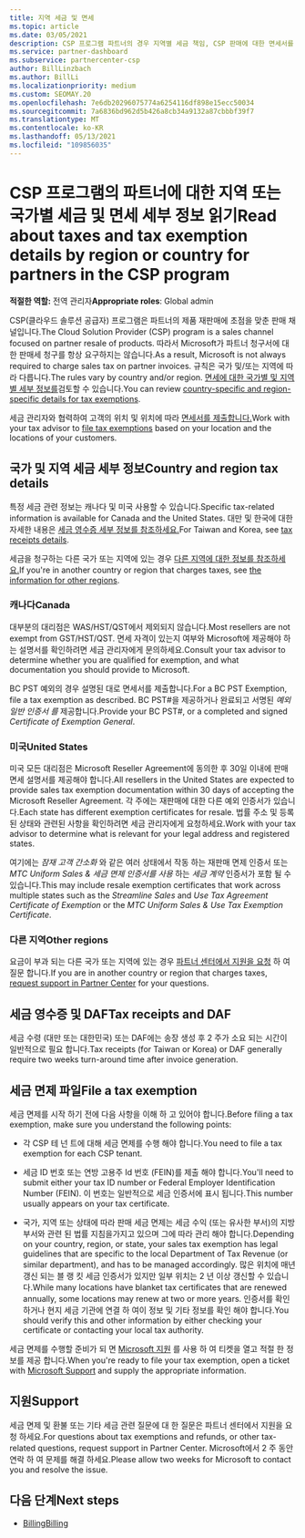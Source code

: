 ```yaml
---
title: 지역 세금 및 면세
ms.topic: article
ms.date: 03/05/2021
description: CSP 프로그램 파트너의 경우 지역별 세금 책임, CSP 판매에 대한 면세서를 제출하는 방법 및 세금 질문에 대한 지원을 받는 방법에 대해 알아봅니다.
ms.service: partner-dashboard
ms.subservice: partnercenter-csp
author: BillLinzbach
ms.author: BillLi
ms.localizationpriority: medium
ms.custom: SEOMAY.20
ms.openlocfilehash: 7e6db20296075774a6254116df898e15ecc50034
ms.sourcegitcommit: 7a6836bd962d5b426a8cb34a9132a87cbbbf39f7
ms.translationtype: MT
ms.contentlocale: ko-KR
ms.lasthandoff: 05/13/2021
ms.locfileid: "109856035"
---
```

# <a name="read-about-taxes-and-tax-exemption-details-by-region-or-country-for-partners-in-the-csp-program"></a><span data-ttu-id="be24f-103">CSP 프로그램의 파트너에 대한 지역 또는 국가별 세금 및 면세 세부 정보 읽기</span><span class="sxs-lookup"><span data-stu-id="be24f-103">Read about taxes and tax exemption details by region or country for partners in the CSP program</span></span>

<span data-ttu-id="be24f-104">**적절한 역할:** 전역 관리자</span><span class="sxs-lookup"><span data-stu-id="be24f-104">**Appropriate roles**: Global admin</span></span>

<span data-ttu-id="be24f-105">CSP(클라우드 솔루션 공급자) 프로그램은 파트너의 제품 재판매에 초점을 맞춘 판매 채널입니다.</span><span class="sxs-lookup"><span data-stu-id="be24f-105">The Cloud Solution Provider (CSP) program is a sales channel focused on partner resale of products.</span></span> <span data-ttu-id="be24f-106">따라서 Microsoft가 파트너 청구서에 대한 판매세 청구를 항상 요구하지는 않습니다.</span><span class="sxs-lookup"><span data-stu-id="be24f-106">As a result, Microsoft is not always required to charge sales tax on partner invoices.</span></span> <span data-ttu-id="be24f-107">규칙은 국가 및/또는 지역에 따라 다릅니다.</span><span class="sxs-lookup"><span data-stu-id="be24f-107">The rules vary by country and/or region.</span></span> <span data-ttu-id="be24f-108">[면세에 대한 국가별 및 지역별 세부 정보를](#country-and-region-tax-details)검토할 수 있습니다.</span><span class="sxs-lookup"><span data-stu-id="be24f-108">You can review [country-specific and region-specific details for tax exemptions](#country-and-region-tax-details).</span></span>

<span data-ttu-id="be24f-109">세금 관리자와 협력하여 고객의 위치 및 위치에 따라 [면세서를 제출합니다.](#file-a-tax-exemption)</span><span class="sxs-lookup"><span data-stu-id="be24f-109">Work with your tax advisor to [file tax exemptions](#file-a-tax-exemption) based on your location and the locations of your customers.</span></span>

## <a name="country-and-region-tax-details"></a><span data-ttu-id="be24f-110">국가 및 지역 세금 세부 정보</span><span class="sxs-lookup"><span data-stu-id="be24f-110">Country and region tax details</span></span>

<span data-ttu-id="be24f-111">특정 세금 관련 정보는 캐나다 및 미국 사용할 수 있습니다.</span><span class="sxs-lookup"><span data-stu-id="be24f-111">Specific tax-related information is available for Canada and the United States.</span></span> <span data-ttu-id="be24f-112">대만 및 한국에 대한 자세한 내용은 [세금 영수증 세부 정보를 참조하세요.](#tax-receipts-and-daf)</span><span class="sxs-lookup"><span data-stu-id="be24f-112">For Taiwan and Korea, see [tax receipts details](#tax-receipts-and-daf).</span></span>

<span data-ttu-id="be24f-113">세금을 청구하는 다른 국가 또는 지역에 있는 경우 [다른 지역에 대한 정보를 참조하세요.](#other-regions)</span><span class="sxs-lookup"><span data-stu-id="be24f-113">If you're in another country or region that charges taxes, see [the information for other regions](#other-regions).</span></span>


### <a name="canada"></a><span data-ttu-id="be24f-114">캐나다</span><span class="sxs-lookup"><span data-stu-id="be24f-114">Canada</span></span>

<span data-ttu-id="be24f-115">대부분의 대리점은 WAS/HST/QST에서 제외되지 않습니다.</span><span class="sxs-lookup"><span data-stu-id="be24f-115">Most resellers are not exempt from GST/HST/QST.</span></span> <span data-ttu-id="be24f-116">면세 자격이 있는지 여부와 Microsoft에 제공해야 하는 설명서를 확인하려면 세금 관리자에게 문의하세요.</span><span class="sxs-lookup"><span data-stu-id="be24f-116">Consult your tax advisor to determine whether you are qualified for exemption, and what documentation you should provide to Microsoft.</span></span>

<span data-ttu-id="be24f-117">BC PST 예외의 경우 설명된 대로 면세서를 제출합니다.</span><span class="sxs-lookup"><span data-stu-id="be24f-117">For a BC PST Exemption, file a tax exemption as described.</span></span> <span data-ttu-id="be24f-118">BC PST#을 제공하거나 완료되고 서명된 *예외 일반 인증서 를* 제공합니다.</span><span class="sxs-lookup"><span data-stu-id="be24f-118">Provide your BC PST#, or a completed and signed *Certificate of Exemption General*.</span></span>

### <a name="united-states"></a><span data-ttu-id="be24f-119">미국</span><span class="sxs-lookup"><span data-stu-id="be24f-119">United States</span></span>

<span data-ttu-id="be24f-120">미국 모든 대리점은 Microsoft Reseller Agreement에 동의한 후 30일 이내에 판매 면세 설명서를 제공해야 합니다.</span><span class="sxs-lookup"><span data-stu-id="be24f-120">All resellers in the United States are expected to provide sales tax exemption documentation within 30 days of accepting the Microsoft Reseller Agreement.</span></span> <span data-ttu-id="be24f-121">각 주에는 재판매에 대한 다른 예외 인증서가 있습니다.</span><span class="sxs-lookup"><span data-stu-id="be24f-121">Each state has different exemption certificates for resale.</span></span> <span data-ttu-id="be24f-122">법률 주소 및 등록된 상태와 관련된 사항을 확인하려면 세금 관리자에게 요청하세요.</span><span class="sxs-lookup"><span data-stu-id="be24f-122">Work with your tax advisor to determine what is relevant for your legal address and registered states.</span></span>

<span data-ttu-id="be24f-123">여기에는 *잠재 고객 간소화* 와 같은 여러 상태에서 작동 하는 재판매 면제 인증서 또는 *MTC Uniform Sales & 세금 면제 인증서를 사용* 하는 *세금 계약* 인증서가 포함 될 수 있습니다.</span><span class="sxs-lookup"><span data-stu-id="be24f-123">This may include resale exemption certificates that work across multiple states such as the *Streamline Sales* and *Use Tax Agreement Certificate of Exemption* or the *MTC Uniform Sales & Use Tax Exemption Certificate*.</span></span>

### <a name="other-regions"></a><span data-ttu-id="be24f-124">다른 지역</span><span class="sxs-lookup"><span data-stu-id="be24f-124">Other regions</span></span>

<span data-ttu-id="be24f-125">요금이 부과 되는 다른 국가 또는 지역에 있는 경우 [파트너 센터에서 지원을 요청](#support) 하 여 질문 합니다.</span><span class="sxs-lookup"><span data-stu-id="be24f-125">If you are in another country or region that charges taxes, [request support in Partner Center](#support) for your questions.</span></span>

## <a name="tax-receipts-and-daf"></a><span data-ttu-id="be24f-126">세금 영수증 및 DAF</span><span class="sxs-lookup"><span data-stu-id="be24f-126">Tax receipts and DAF</span></span>

<span data-ttu-id="be24f-127">세금 수령 (대만 또는 대한민국) 또는 DAF에는 송장 생성 후 2 주가 소요 되는 시간이 일반적으로 필요 합니다.</span><span class="sxs-lookup"><span data-stu-id="be24f-127">Tax receipts (for Taiwan or Korea) or DAF generally require two weeks turn-around time after invoice generation.</span></span>

## <a name="file-a-tax-exemption"></a><span data-ttu-id="be24f-128">세금 면제 파일</span><span class="sxs-lookup"><span data-stu-id="be24f-128">File a tax exemption</span></span>

<span data-ttu-id="be24f-129">세금 면제를 시작 하기 전에 다음 사항을 이해 하 고 있어야 합니다.</span><span class="sxs-lookup"><span data-stu-id="be24f-129">Before filing a tax exemption, make sure you understand the following points:</span></span>

- <span data-ttu-id="be24f-130">각 CSP 테 넌 트에 대해 세금 면제를 수행 해야 합니다.</span><span class="sxs-lookup"><span data-stu-id="be24f-130">You need to file a tax exemption for each CSP tenant.</span></span>

- <span data-ttu-id="be24f-131">세금 ID 번호 또는 연방 고용주 Id 번호 (FEIN)를 제출 해야 합니다.</span><span class="sxs-lookup"><span data-stu-id="be24f-131">You'll need to submit either your tax ID number or Federal Employer Identification Number (FEIN).</span></span> <span data-ttu-id="be24f-132">이 번호는 일반적으로 세금 인증서에 표시 됩니다.</span><span class="sxs-lookup"><span data-stu-id="be24f-132">This number usually appears on your tax certificate.</span></span>

- <span data-ttu-id="be24f-133">국가, 지역 또는 상태에 따라 판매 세금 면제는 세금 수익 (또는 유사한 부서)의 지방 부서와 관련 된 법률 지침을가지고 있으며 그에 따라 관리 해야 합니다.</span><span class="sxs-lookup"><span data-stu-id="be24f-133">Depending on your country, region, or state, your sales tax exemption has legal guidelines that are specific to the local Department of Tax Revenue (or similar department), and has to be managed accordingly.</span></span> <span data-ttu-id="be24f-134">많은 위치에 매년 갱신 되는 블 랭 킷 세금 인증서가 있지만 일부 위치는 2 년 이상 갱신할 수 있습니다.</span><span class="sxs-lookup"><span data-stu-id="be24f-134">While many locations have blanket tax certificates that are renewed annually, some locations may renew at two or more years.</span></span> <span data-ttu-id="be24f-135">인증서를 확인 하거나 현지 세금 기관에 연결 하 여이 정보 및 기타 정보를 확인 해야 합니다.</span><span class="sxs-lookup"><span data-stu-id="be24f-135">You should verify this and other information by either checking your certificate or contacting your local tax authority.</span></span>

<span data-ttu-id="be24f-136">세금 면제를 수행할 준비가 되 면 [Microsoft 지원](https://partner.microsoft.com/dashboard/support/csp/servicerequests/create?stage=2&topicid=92930319-ced6-c18b-d7a6-d62b22d60aa5) 를 사용 하 여 티켓을 열고 적절 한 정보를 제공 합니다.</span><span class="sxs-lookup"><span data-stu-id="be24f-136">When you're ready to file your tax exemption, open a ticket with [Microsoft Support](https://partner.microsoft.com/dashboard/support/csp/servicerequests/create?stage=2&topicid=92930319-ced6-c18b-d7a6-d62b22d60aa5) and supply the appropriate information.</span></span>

## <a name="support"></a><span data-ttu-id="be24f-137">지원</span><span class="sxs-lookup"><span data-stu-id="be24f-137">Support</span></span>

<span data-ttu-id="be24f-138">세금 면제 및 환불 또는 기타 세금 관련 질문에 대 한 질문은 파트너 센터에서 지원을 요청 하세요.</span><span class="sxs-lookup"><span data-stu-id="be24f-138">For questions about tax exemptions and refunds, or other tax-related questions, request support in Partner Center.</span></span> <span data-ttu-id="be24f-139">Microsoft에서 2 주 동안 연락 하 여 문제를 해결 하세요.</span><span class="sxs-lookup"><span data-stu-id="be24f-139">Please allow two weeks for Microsoft to contact you and resolve the issue.</span></span>

## <a name="next-steps"></a><span data-ttu-id="be24f-140">다음 단계</span><span class="sxs-lookup"><span data-stu-id="be24f-140">Next steps</span></span>

- [<span data-ttu-id="be24f-141">Billing</span><span class="sxs-lookup"><span data-stu-id="be24f-141">Billing</span></span>](billing.md)
